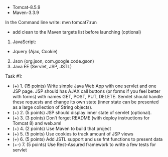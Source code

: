 * Tomcat-8.5.9
* Maven-3.3.9

In the Command line write: mvn tomcat7:run 
- add clean to the Maven targets list before launching (optional)

1. JavaScript:
- Jquery (Ajax, Cookie) 
2. Json (org.json, com.google.code.gson)
3. Java EE (Servlet, JSP, JSTL)

Task #1:

* (+) 1. (15 points) Write simple Java Web App with one servlet and one JSP page. 
JSP should has AJAX call buttons (or forms if you feel better with forms) with names GET, POST, PUT, DELETE. 
Servlet should handle these requests and change its own state (inner state can be presented as a large collection of String objects). 
* (+) 2. (5 points) JSP should display inner state of servlet (optional). 
* (+) 3. (3 points) Don’t forget README (with deploy instructions for Tomcat 8) and web.xml
* (+) 4. (2 points) Use Maven to build that project
* (+) 5. (5 points) Use cookies to track amount of JSP views
* (+) 6. (5 points) Add JSTL support and use fmt functions to present data
* (+-) 7. (5 points) Use Rest-Assured framework to write a few tests for servlet
